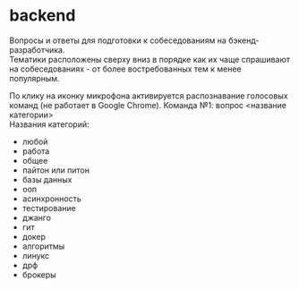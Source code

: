 # backend

Вопросы и ответы для подготовки к собеседованиям на бэкенд-разработчика.  
Тематики расположены сверху вниз в порядке как их чаще спрашивают на собеседованиях - от более востребованных тем к менее популярным.

По клику на иконку микрофона активируется распознавание голосовых команд (не работает в Google Chrome).
Команда №1: вопрос <название категории>  
Названия категорий:
- любой
- работа
- общее
- пайтон или питон
- базы данных
- ооп
- асинхронность
- тестирование
- джанго
- гит
- докер
- алгоритмы
- линукс
- дрф
- брокеры
